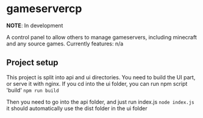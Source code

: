 # gameservercp

**NOTE**: In development

A control panel to allow others to manage gameservers, including minecraft and any source games. 
Currently features:
n/a

## Project setup
This project is split into api and ui directories. You need to build the UI part, or serve it with nginx.
If you cd into the ui folder, you can run npm script 'build'
`npm run build`

Then you need to go into the api folder, and just run index.js
`node index.js` 
it should automatically use the dist folder in the ui folder
